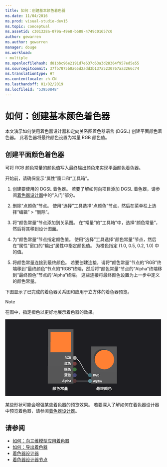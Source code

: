 ```yaml
---
title: 如何：创建基本颜色着色器
ms.date: 11/04/2016
ms.prod: visual-studio-dev15
ms.topic: conceptual
ms.assetid: c301328a-079a-49e8-b688-4749c01657c0
author: gewarren
ms.author: gewarren
manager: douge
ms.workload:
- multiple
ms.openlocfilehash: d81bbc96e2191d7e637c63a3d28364f957ed5e55
ms.sourcegitcommit: 37fb7075b0a65d2add3b137a5230767aa3266c74
ms.translationtype: HT
ms.contentlocale: zh-CN
ms.lasthandoff: 01/02/2019
ms.locfileid: "53950848"
---
```

# <a name="how-to-create-a-basic-color-shader"></a>如何：创建基本颜色着色器

本文演示如何使用着色器设计器和定向关系图着色器语言 (DGSL) 创建平面颜色着色器。 此着色器将最终颜色设置为常量 RGB 颜色值。

## <a name="create-a-flat-color-shader"></a>创建平面颜色着色器

可将 RGB 颜色常量的颜色值写入最终输出颜色来实现平面颜色着色器。

开始前，请确保显示“属性”窗口和“工具箱”。

1.  创建要使用的 DGSL 着色器。 若要了解如何向项目添加 DGSL 着色器，请参阅[着色器设计器](../designers/shader-designer.md)中的“入门”部分。

2.  删除“点颜色”节点。 使用“选择”工具选择“点颜色”节点，然后在菜单栏上选择“编辑” > “删除”。

3.  将“颜色常量”节点添加到关系图。 在“常量”的“工具箱”中，选择“颜色常量”，然后将其移到设计图面。

4.  为“颜色常量”节点指定颜色值。 使用“选择”工具选择“颜色常量”节点，然后在“属性”窗口的“输出”属性中指定颜色值。 为橙色指定 (1.0, 0.5, 0.2, 1.0) 中的值。

5.  将颜色常量连接到最终颜色。 若要创建连接，请将“颜色常量”节点的“RGB”终端移到“最终颜色”节点的“RGB”终端，然后将“颜色常量”节点的“Alpha”终端移到“最终颜色”节点的“Alpha”终端。 这些连接将最终颜色设置为上一步中定义的颜色常量。

下图显示了已完成的着色器关系图和应用于立方体的着色器预览。

> [!NOTE]
> 在图中，指定橙色以更好地展示着色器的效果。

![三维模型上的着色器图及其结果](../designers/media/digit-flat-color-effect.png)

某些形状可能会增强某些着色器的预览效果。 若要深入了解如何在着色器设计器中预览着色器，请参阅[着色器设计器](../designers/shader-designer.md)。

## <a name="see-also"></a>请参阅

- [如何：向三维模型应用着色器](../designers/how-to-apply-a-shader-to-a-3-d-model.md)
- [如何：导出着色器](../designers/how-to-export-a-shader.md)
- [着色器设计器](../designers/shader-designer.md)
- [着色器设计器节点](../designers/shader-designer-nodes.md)